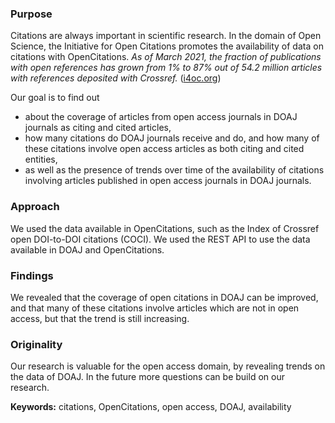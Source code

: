 ### Purpose
Citations are always important in scientific research. In the domain of Open Science, the Initiative for Open Citations promotes the availability of data on citations with OpenCitations. *As of March 2021, the fraction of publications with open references has grown from 1% to 87% out of 54.2 million articles with references deposited with Crossref.* ([i4oc.org](https://i4oa.org/))

Our goal is to find out 
* about the coverage of articles from open access journals in DOAJ journals as citing and cited articles,
* how many citations do DOAJ journals receive and do, and how many of these citations involve open access articles as both citing and cited entities,
* as well as the presence of trends over time of the availability of citations involving articles published in open access journals in DOAJ journals.

### Approach
We used the data available in OpenCitations, such as the Index of Crossref open DOI-to-DOI citations (COCI). We used the REST API to use the data available in DOAJ and OpenCitations.

### Findings
We revealed that the coverage of open citations in DOAJ can be improved, and that many of these citations involve articles which are not in open access, but that the trend is still increasing.

### Originality
Our research is valuable for the open access domain, by revealing trends on the data of DOAJ. In the future more questions can be build on our research.

**Keywords:** citations, OpenCitations, open access, DOAJ, availability
